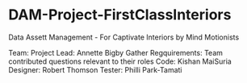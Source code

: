 # DAM-Project-FirstClassInteriors
Data Assett Management - For Captivate Interiors by Mind Motionists

Team: 
Project Lead: Annette Bigby
Gather Regquirements: Team contributed questions relevant to their roles
Code: Kishan MaiSuria
Designer: Robert Thomson
Tester: Philli Park-Tamati





